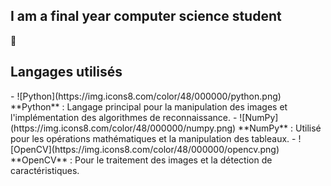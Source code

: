 ## I am a final year computer science student
👋

## Langages utilisés
<!--
![Python](https://img.shields.io/badge/Python-3.9-blue?style=for-the-badge&logo=python&logoColor=white)
![NumPy](https://img.shields.io/badge/NumPy-1.21.0-blue?style=for-the-badge&logo=numpy)
![OpenCV](https://img.shields.io/badge/OpenCV-4.5.1-green?style=for-the-badge&logo=opencv&logoColor=white)

Le projet utilise principalement les langages et bibliothèques suivants :--!>

- ![Python](https://img.icons8.com/color/48/000000/python.png) **Python** : Langage principal pour la manipulation des images et l'implémentation des algorithmes de reconnaissance.
- ![NumPy](https://img.icons8.com/color/48/000000/numpy.png) **NumPy** : Utilisé pour les opérations mathématiques et la manipulation des tableaux.
- ![OpenCV](https://img.icons8.com/color/48/000000/opencv.png) **OpenCV** : Pour le traitement des images et la détection de caractéristiques.

<!--
### Répartition des langages

![Top Langages](https://github-readme-stats.vercel.app/api/top-langs/?username=zatmax&layout=compact)--!>

